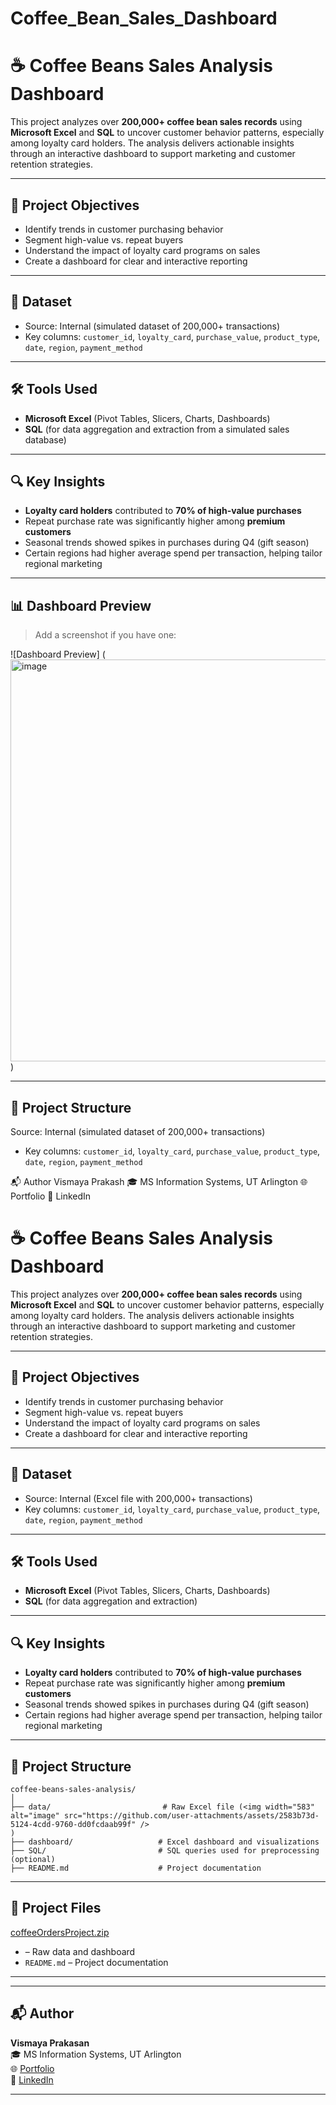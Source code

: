 # Coffee_Bean_Sales_Dashboard   

# ☕ Coffee Beans Sales Analysis Dashboard

This project analyzes over **200,000+ coffee bean sales records** using **Microsoft Excel** and **SQL** to uncover customer behavior patterns, especially among loyalty card holders. The analysis delivers actionable insights through an interactive dashboard to support marketing and customer retention strategies.

---

## 📌 Project Objectives

- Identify trends in customer purchasing behavior
- Segment high-value vs. repeat buyers
- Understand the impact of loyalty card programs on sales
- Create a dashboard for clear and interactive reporting

---

## 📁 Dataset

- Source: Internal (simulated dataset of 200,000+ transactions)
- Key columns: `customer_id`, `loyalty_card`, `purchase_value`, `product_type`, `date`, `region`, `payment_method`

---

## 🛠️ Tools Used

- **Microsoft Excel** (Pivot Tables, Slicers, Charts, Dashboards)
- **SQL** (for data aggregation and extraction from a simulated sales database)

---

## 🔍 Key Insights

- **Loyalty card holders** contributed to **70% of high-value purchases**
- Repeat purchase rate was significantly higher among **premium customers**
- Seasonal trends showed spikes in purchases during Q4 (gift season)
- Certain regions had higher average spend per transaction, helping tailor regional marketing

---

## 📊 Dashboard Preview

> Add a screenshot if you have one:

![Dashboard Preview]
(<img width="643" alt="image" src="https://github.com/user-attachments/assets/81798730-89f4-4689-aad1-82b969f868b4" />)

---

## 📂 Project Structure
Source: Internal (simulated dataset of 200,000+ transactions)
- Key columns: `customer_id`, `loyalty_card`, `purchase_value`, `product_type`, `date`, `region`, `payment_method`

📬 Author
Vismaya Prakash
🎓 MS Information Systems, UT Arlington
🌐 Portfolio
🔗 LinkedIn


# ☕ Coffee Beans Sales Analysis Dashboard

This project analyzes over **200,000+ coffee bean sales records** using **Microsoft Excel** and **SQL** to uncover customer behavior patterns, especially among loyalty card holders. The analysis delivers actionable insights through an interactive dashboard to support marketing and customer retention strategies.

---

## 📌 Project Objectives

- Identify trends in customer purchasing behavior
- Segment high-value vs. repeat buyers
- Understand the impact of loyalty card programs on sales
- Create a dashboard for clear and interactive reporting

---

## 📁 Dataset

- Source: Internal (Excel file with 200,000+ transactions)
- Key columns: `customer_id`, `loyalty_card`, `purchase_value`, `product_type`, `date`, `region`, `payment_method`

---

## 🛠️ Tools Used

- **Microsoft Excel** (Pivot Tables, Slicers, Charts, Dashboards)
- **SQL** (for data aggregation and extraction)

---

## 🔍 Key Insights

- **Loyalty card holders** contributed to **70% of high-value purchases**
- Repeat purchase rate was significantly higher among **premium customers**
- Seasonal trends showed spikes in purchases during Q4 (gift season)
- Certain regions had higher average spend per transaction, helping tailor regional marketing

---

## 📂 Project Structure

```
coffee-beans-sales-analysis/
│
├── data/                         # Raw Excel file (<img width="583" alt="image" src="https://github.com/user-attachments/assets/2583b73d-5124-4cdd-9760-dd0fcdaab99f" />
)
├── dashboard/                   # Excel dashboard and visualizations
├── SQL/                         # SQL queries used for preprocessing (optional)
├── README.md                    # Project documentation
```

---

## 📄 Project Files
[coffeeOrdersProject.zip](https://github.com/user-attachments/files/20844094/coffeeOrdersProject.zip)

-  – Raw data and dashboard
- `README.md` – Project documentation

---



---

## 📬 Author

**Vismaya Prakasan**  
🎓 MS Information Systems, UT Arlington  
🌐 [Portfolio](https://vismayap98.github.io)  
🔗 [LinkedIn](https://linkedin.com/in/your-link)

---




